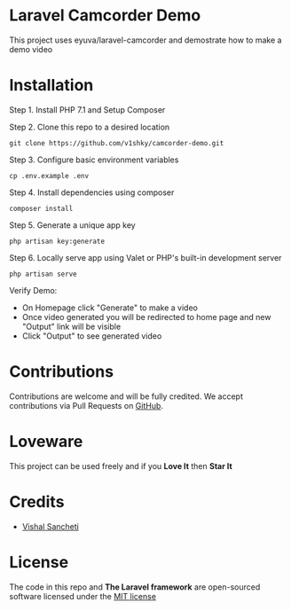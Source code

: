 # Laravel Camcorder Demo
This project uses eyuva/laravel-camcorder and demostrate how to make a demo video

# Installation

Step 1. Install PHP 7.1 and Setup Composer

Step 2. Clone this repo to a desired location

```
git clone https://github.com/v1shky/camcorder-demo.git
```

Step 3. Configure basic environment variables

```
cp .env.example .env
``````

Step 4. Install dependencies using composer
```
composer install
```
Step 5. Generate a unique app key

```
php artisan key:generate
```

Step 6. Locally serve app using Valet or PHP's built-in development server

```
php artisan serve
```

Verify Demo:
- On Homepage click "Generate" to make a video
- Once video generated you will be redirected to home page and new "Output" link will be visible
- Click "Output" to see generated video


# Contributions
Contributions are welcome and will be fully credited. We accept contributions via Pull Requests on [GitHub](https://github.com/v1shky/camcorder-demo).

# Loveware
This project can be used freely and if you **Love It** then **Star It**

# Credits
* [Vishal Sancheti](https://github.com/v1shky)

# License

The code in this repo and **The Laravel framework** are open-sourced software licensed under the [MIT license](http://opensource.org/licenses/MIT)

